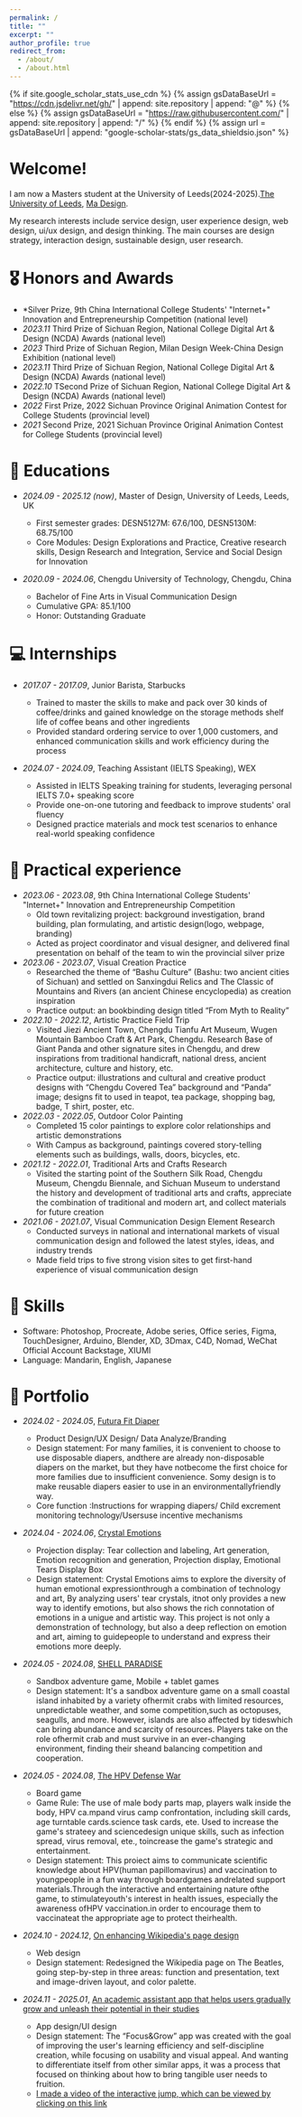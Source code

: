 ```yaml
---
permalink: /
title: ""
excerpt: ""
author_profile: true
redirect_from: 
  - /about/
  - /about.html
---
```


{% if site.google_scholar_stats_use_cdn %}
{% assign gsDataBaseUrl = "https://cdn.jsdelivr.net/gh/" | append: site.repository | append: "@" %}
{% else %}
{% assign gsDataBaseUrl = "https://raw.githubusercontent.com/" | append: site.repository | append: "/" %}
{% endif %}
{% assign url = gsDataBaseUrl | append: "google-scholar-stats/gs_data_shieldsio.json" %}

<span class='anchor' id='about-me'></span>

# Welcome! 
I am now a Masters student at the University of Leeds(2024-2025).[The University of Leeds](https://www.leeds.ac.uk), [Ma Design](https://courses.leeds.ac.uk/a672/design-ma). 

My research interests include service design, user experience design, web design, ui/ux design, and design thinking. The main courses are design strategy, interaction design, sustainable design, user research.

# 🎖 Honors and Awards
- *Silver Prize, 9th China International College Students' "Internet+" Innovation and Entrepreneurship Competition (national level)
- *2023.11* Third Prize of Sichuan Region, National College Digital Art & Design (NCDA) Awards (national level)
- *2023* Third Prize of Sichuan Region, Milan Design Week-China Design Exhibition (national level)
- *2023.11* Third Prize of Sichuan Region, National College Digital Art & Design (NCDA) Awards (national level)
- *2022.10* TSecond Prize of Sichuan Region, National College Digital Art & Design (NCDA) Awards (national level)
 - *2022* First Prize, 2022 Sichuan Province Original Animation Contest for College Students (provincial level)
 - *2021* Second Prize, 2021 Sichuan Province Original Animation Contest for College Students (provincial level)

# 📖 Educations
- *2024.09 - 2025.12 (now)*, Master of Design, University of Leeds, Leeds, UK
  - First semester grades: DESN5127M: 67.6/100, DESN5130M: 68.75/100
  - Core Modules: Design Explorations and Practice, Creative research skills, Design Research and Integration, Service and Social Design for Innovation

- *2020.09 - 2024.06*, Chengdu University of Technology, Chengdu, China
  - Bachelor of Fine Arts in Visual Communication Design
  - Cumulative GPA: 85.1/100
  - Honor: Outstanding Graduate

<!--
# 💬 Invited Talks
- *2021.06*, Lorem ipsum dolor sit amet, consectetur adipiscing elit. Vivamus ornare aliquet ipsum, ac tempus justo dapibus sit amet. 
- *2021.03*, Lorem ipsum dolor sit amet, consectetur adipiscing elit. Vivamus ornare aliquet ipsum, ac tempus justo dapibus sit amet.  \| [\[video\]](https://github.com/)
-->

# 💻 Internships
- *2017.07 - 2017.09*, Junior Barista, Starbucks
  - Trained to master the skills to make and pack over 30 kinds of coffee/drinks and gained knowledge on the storage methods shelf life of coffee beans and other ingredients
  - Provided standard ordering service to over 1,000 customers, and enhanced communication skills and work efficiency during the process

- *2024.07 - 2024.09*, Teaching Assistant (IELTS Speaking), WEX
  - Assisted in IELTS Speaking training for students, leveraging personal IELTS 7.0+ speaking score
  - Provide one-on-one tutoring and feedback to improve students' oral fluency
  - Designed practice materials and mock test scenarios to enhance real-world speaking confidence
 
# 🧩 Practical experience
- *2023.06 - 2023.08*, 9th China International College Students' "Internet+" Innovation and Entrepreneurship Competition
  - Old town revitalizing project: background investigation, brand building, plan formulating, and artistic design(logo, webpage, branding)
  - Acted as project coordinator and visual designer, and delivered final presentation on behalf of the team to win the provincial silver prize
- *2023.06 - 2023.07*, Visual Creation Practice
  - Researched the theme of “Bashu Culture” (Bashu: two ancient cities of Sichuan) and settled on Sanxingdui Relics and The Classic of Mountains and Rivers (an ancient Chinese encyclopedia) as creation inspiration
  - Practice output: an bookbinding design titled “From Myth to Reality”
- *2022.10 - 2022.12*, Artistic Practice Field Trip
  - Visited Jiezi Ancient Town, Chengdu Tianfu Art Museum, Wugen Mountain Bamboo Craft & Art Park, Chengdu. Research Base of Giant Panda and other signature sites in Chengdu, and drew inspirations from traditional handicraft, national dress, ancient architecture, culture and history, etc.
  - Practice output: illustrations and cultural and creative product designs with “Chengdu Covered Tea” background and “Panda” image; designs fit to used in teapot, tea package, shopping bag, badge, T shirt, poster, etc.
- *2022.03 - 2022.05*, Outdoor Color Painting
  - Completed 15 color paintings to explore color relationships and artistic demonstrations
  - With Campus as background, paintings covered story-telling elements such as buildings, walls, doors, bicycles, etc.
- *2021.12 - 2022.01*, Traditional Arts and Crafts Research
  - Visited the starting point of the Southern Silk Road, Chengdu Museum, Chengdu Biennale, and Sichuan Museum to understand the history and development of traditional arts and crafts, appreciate the combination of traditional and modern art, and collect materials for future creation
- *2021.06 - 2021.07*, Visual Communication Design Element Research
  - Conducted surveys in national and international markets of visual communication design and followed the latest styles, ideas, and industry trends
  - Made field trips to five strong vision sites to get first-hand experience of visual communication design

# 📔 Skills
- Software: Photoshop, Procreate, Adobe series, Office series, Figma, TouchDesigner, Arduino, Blender, XD, 3Dmax, C4D, Nomad, WeChat Official Account Backstage, XIUMI
- Language: Mandarin, English, Japanese

# 📔 Portfolio
- *2024.02 - 2024.05*, [Futura Fit Diaper](https://drive.google.com/file/d/1DVK9gqwB19GskRj4eC-G9NY5qhzxKDR-/view?usp=drive_link)
  - Product Design/UX Design/ Data Analyze/Branding
  - Design statement: For many families, it is convenient to choose to use disposable diapers, andthere are already non-disposable diapers on the market, but they have notbecome the first choice for more families due to insufficient convenience. Somy design is to make reusable diapers easier to use in an environmentallyfriendly way.
  - Core function :Instructions for wrapping diapers/ Child excrement monitoring technology/Usersuse incentive mechanisms

- *2024.04 - 2024.06*, [Crystal Emotions](https://drive.google.com/file/d/1K89KfhJATQ44p_ZR-vXz6p8iwlaPgvDB/view?usp=drive_link)
  - Projection display: Tear collection and labeling, Art generation, Emotion recognition and generation, Projection display, Emotional Tears Display Box
  - Design statement: Crystal Emotions aims to explore the diversity of human emotional expressionthrough a combination of technology and art, By analyzing users' tear crystals, itnot only provides a new way to identify emotions, but also shows the rich connotation of emotions in a unigue and artistic way. This project is not only a demonstration of technology, but also a deep reflection on emotion and art, aiming to guidepeople to understand and express their emotions more deeply.

- *2024.05 - 2024.08*, [SHELL PARADISE](https://drive.google.com/file/d/1eh3Bav3qfpgFuJk90Y1LwzIZBo2g2gIE/view?usp=drive_link)
  - Sandbox adventure game, Mobile + tablet games
  - Design statement: It's a sandbox adventure game on a small coastal island inhabited by a variety ofhermit crabs with limited resources, unpredictable weather, and some competition,such as octopuses, seagulls, and more. However, islands are also affected by tideswhich can bring abundance and scarcity of resources. Players take on the role ofhermit crab and must survive in an ever-changing environment, finding their sheand balancing competition and cooperation.

- *2024.05 - 2024.08*, [The HPV Defense War](https://drive.google.com/file/d/1dyEaIJDyWACK0aseu_Gb4eU0Wfd4zzmZ/view?usp=drive_link)
  - Board game
  - Game Rule: The use of male body parts map, players walk inside the body, HPV ca.mpand virus camp confrontation, including skill cards, age turntable cards.science task cards, ete. Used to increase the game's strateey and sciencedesign unique skills, such as infection spread, virus removal, ete., toincrease the game's strategic and entertainment.
  - Design statement: This proiect aims to communicate scientific knowledge about HPV(human papillomavirus) and vaccination to youngpeople in a fun way through boardgames andrelated support materials.Through the interactive and entertaining nature ofthe game, to stimulateyouth's interest in health issues, especially the awareness ofHPV vaccination.in order to encourage them to vaccinateat the appropriate age to protect theirhealth.

- *2024.10 - 2024.12*, [On enhancing Wikipedia's page design](https://drive.google.com/file/d/1IdU1fdEOGYL5IHJRdqCNUgjyJlvqpwxz/view?usp=drive_link)
  - Web design
  - Design statement: Redesigned the Wikipedia page on The Beatles, going step-by-step in three areas: function and presentation, text and image-driven layout, and color palette.

- *2024.11 - 2025.01*, [An academic assistant app that helps users gradually grow and unleash their potential in their studies](https://drive.google.com/file/d/1_LrYToL6nAQzBBHuPEN29M57C3dNAWec/view?usp=drive_link)

  - App design/UI design
  - Design statement: The “Focus&Grow” app was created with the goal of improving the user's learning efficiency and self-discipline creation, while focusing on usability and visual appeal. And wanting to differentiate itself from other similar apps, it was a process that focused on thinking about how to bring tangible user needs to fruition.
  - [I made a video of the interactive jump, which can be viewed by clicking on this link]([https://drive.google.com/file/d/1_gsVX9FYGjx6ag472Bn_Yfosvd4-86NV/view?usp=drive_link](https://drive.google.com/file/d/1_LrYToL6nAQzBBHuPEN29M57C3dNAWec/view?usp=drive_link))
